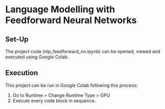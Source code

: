 # Language Modelling with Feedforward Neural Networks

## Set-Up 

The project code (nlp_feedforward_nn.ipynb) can be opened, viewed and executed using Google Colab.

## Execution 

This project can be run in Google Colab following this process: 

1. Go to Runtime > Change Runtime Type > GPU
2. Execute every code block in sequence. 
